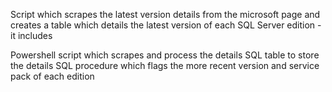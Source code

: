 Script which scrapes the latest version details from the microsoft page and creates a table which details the latest version of each SQL Server edition - it includes

Powershell script which scrapes and process the details 
SQL table to store the details 
SQL procedure which flags the more recent version and service pack of each edition
